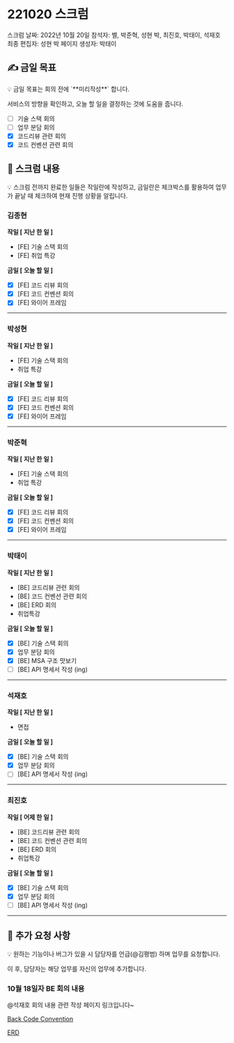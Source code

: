 # 221020 스크럼

스크럼 날짜: 2022년 10월 20일
참석자: 벨, 박준혁, 성현 박, 최진호, 박태이, 석재호
최종 편집자: 성현 박
페이지 생성자: 박태이

## ✍ 금일 목표

<aside>
💡 금일 목표는 회의 전에 `**미리작성**` 합니다.

서비스의 방향을 확인하고, 오늘 할 일을 결정하는 것에 도움을 줍니다.

</aside>

- [ ] 기술 스택 회의
- [ ] 업무 분담 회의
- [x] 코드리뷰 관련 회의
- [x] 코드 컨벤션 관련 회의

## 📑 스크럼 내용

<aside>
💡 스크럼 전까지 완료한 일들은 작일란에 작성하고, 
금일란은 체크박스를 활용하여 업무가 끝날 때 체크하여 현재 진행 상황을 알립니다.

</aside>

### 김종현

**작일 [ 지난 한 일 ]**

- [FE] 기술 스택 회의
- [FE] 취업 특강

**금일 [ 오늘 할 일 ]**

- [x] [FE] 코드 리뷰 회의
- [x] [FE] 코드 컨벤션 회의
- [x] [FE] 와이어 프레임

---

### 박성현

**작일 [ 지난 한 일 ]**

- [FE] 기술 스택 회의
- 취업 특강

**금일 [ 오늘 할 일 ]**

- [x] [FE] 코드 리뷰 회의
- [x] [FE] 코드 컨벤션 회의
- [x] [FE] 와이어 프레임

---

### 박준혁

**작일 [ 지난 한 일 ]**

- [FE] 기술 스택 회의
- 취업 특강

**금일 [ 오늘 할 일 ]**

- [x] [FE] 코드 리뷰 회의
- [x] [FE] 코드 컨벤션 회의
- [x] [FE] 와이어 프레임

---

### 박태이

**작일 [ 지난 한 일 ]**

- [BE] 코드리뷰 관련 회의
- [BE] 코드 컨벤션 관련 회의
- [BE] ERD 회의
- 취업특강

**금일 [ 오늘 할 일 ]**

- [x] [BE] 기술 스택 회의
- [x] 업무 분담 회의
- [x] [BE] MSA 구조 맛보기
- [ ] [BE] API 명세서 작성 (ing)

---

### 석재호

**작일 [ 지난 한 일 ]**

- 면접

**금일 [ 오늘 할 일 ]**

- [x] [BE] 기술 스택 회의
- [x] 업무 분담 회의
- [ ] [BE] API 명세서 작성 (ing)

---

### 최진호

**작일 [ 어제 한 일 ]**

- [BE] 코드리뷰 관련 회의
- [BE] 코드 컨벤션 관련 회의
- [BE] ERD 회의
- 취업특강

**금일 [ 오늘 할 일 ]**

- [x] [BE] 기술 스택 회의
- [x] 업무 분담 회의
- [ ] [BE] API 명세서 작성 (ing)

---

## 📢 추가 요청 사항

<aside>
💡 원하는 기능이나 버그가 있을 시 담당자를 언급(@김평범) 하며 업무를 요청합니다.

이 후, 담당자는 해당 업무를 자신의 업무에 추가합니다.

</aside>

### 10월 18일자 BE 회의 내용

@석재호 회의 내용 관련 작성 페이지 링크입니다~

[Back Code Convention](https://www.notion.so/Back-Code-Convention-1b5a94962d7a46e795305d99d35cea4c)

[ERD](https://www.notion.so/ERD-7a09625a40484714bdc6b46c73375665)
